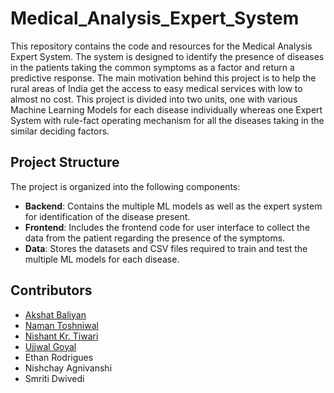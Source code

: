 # Medical_Analysis_Expert_System

This repository contains the code and resources for the Medical Analysis Expert System. The system is designed to identify the presence of diseases in the patients taking the common symptoms as a factor and return a predictive response. The main motivation behind this project is to help the rural areas of India get the access to easy medical services with low to almost no cost. This project is divided into two units, one with various Machine Learning Models for each disease individually whereas one Expert System with rule-fact operating mechanism for all the diseases taking in the similar deciding factors.

## Project Structure

The project is organized into the following components:

- **Backend**: Contains the multiple ML models as well as the expert system for identification of the disease present.
- **Frontend**: Includes the frontend code for user interface to collect the data from the patient regarding the presence of the symptoms.
- **Data**: Stores the datasets and CSV files required to train and test the multiple ML models for each disease.

## Contributors

- [Akshat Baliyan](https://github.com/akshatd15)
- [Naman Toshniwal](https://github.com/naman-toshniwal)
- [Nishant Kr. Tiwari](https://github.com/xdnishantvit)
- [Ujjwal Goyal](https://github.com/ujjwalgoyal2514)
- Ethan Rodrigues
- Nishchay Agnivanshi
- Smriti Dwivedi
